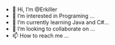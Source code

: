 - 👋 Hi, I’m @Erkiller
- 👀 I’m interested in Programing ...
- 🌱 I’m currently learning Java and C#...
- 💞️ I’m looking to collaborate on ...
- 📫 How to reach me ...

<!---
Erkiller/Erkiller is a ✨ special ✨ repository because its `README.md` (this file) appears on your GitHub profile.
You can click the Preview link to take a look at your changes.
--->
